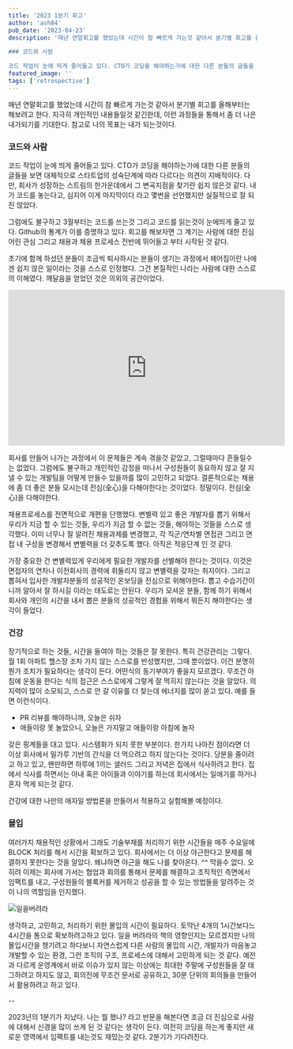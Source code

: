 ```yaml
---
title: '2023 1분기 회고'
author: 'ash84'
pub_date: '2023-04-23'
description: '매년 연말회고를 했었는데 시간이 참 빠르게 가는것 같아서 분기별 회고를 올해부터는 해보려고 한다. 지극히 개인적인 내용들일것 같긴한데, 이런 과정들을 통해서 좀 더 나은 내가되기를 기대한다. 참고로 나의 목표는 내가 되는것이다. 

### 코드와 사람 

코드 작업이 눈에 띄게 줄어들고 있다. CTO가 코딩을 해야하는가에 대한 다른 분들의 글들을 보면 대체적으로 스타트업의 성숙단계에 따라 다르다는 의견이 지배적이다. 다만, 회사가 성장하는 스트림의 한가운데에서 그 변곡지점을 찾기란 쉽지 않은것 같다. 내가 코드를 놓는다고, 심지어'
featured_image: ''
tags: ['retrospective']
---
```


매년 연말회고를 했었는데 시간이 참 빠르게 가는것 같아서 분기별 회고를 올해부터는 해보려고 한다. 지극히 개인적인 내용들일것 같긴한데, 이런 과정들을 통해서 좀 더 나은 내가되기를 기대한다. 참고로 나의 목표는 내가 되는것이다. 

### 코드와 사람 

코드 작업이 눈에 띄게 줄어들고 있다. CTO가 코딩을 해야하는가에 대한 다른 분들의 글들을 보면 대체적으로 스타트업의 성숙단계에 따라 다르다는 의견이 지배적이다. 다만, 회사가 성장하는 스트림의 한가운데에서 그 변곡지점을 찾기란 쉽지 않은것 같다. 내가 코드를 놓는다고, 심지어 이게 마지막이다 라고 몇번을 선언했지만 실질적으로 잘 되진 않았다. 

그럼에도 불구하고 3월부터는 코드를 쓰는것 그리고 코드를 읽는것이 눈에띄게 줄고 있다. Github의 통계가 이를 증명하고 있다. 회고를 해보자면 그 계기는 사람에 대한 진심어린 관심 그리고 채용과 채용 프로세스 전반에 뛰어들고 부터 시작된 것 같다. 

초기에 함께 하셨던 분들이 조금씩 퇴사하시는 분들이 생기는 과정에서 헤어짐이란 나에겐 쉽지 않은 일이라는 것을 스스로 인정했다. 그건 본질적인 나라는 사람에 대한 스스로의 이해였다. 깨달음을 얻었던 것은 의외의 공간이었다. 

<iframe width="560" height="315" src="https://www.youtube.com/embed/xolTb8qMbYU?start=6" title="YouTube video player" frameborder="0" allow="accelerometer; autoplay; clipboard-write; encrypted-media; gyroscope; picture-in-picture; web-share" allowfullscreen></iframe>

회사를 만들어 나가는 과정에서 이 문제들은 계속 겪을것 같았고, 그럴때마다 흔들릴수는 없었다. 그럼에도 불구하고 개인적인 감정을 떠나서 구성원들이 동요하지 않고 잘 지낼 수 있는 개발팀을 어떻게 만들수 있을까를 많이 고민하고 되었다. 결론적으로는 채용에 좀 더 좋은 분들 모시는데 전심(全心)을 다해야한다는 것이었다. 정말이다. 전심(全心)을 다해야한다. 

채용프로세스를 전면적으로 개편을 단행했다. 변별력 있고 좋은 개발자를 뽑기 위해서 우리가 지금 할 수 있는 것들, 우리가 지금 할 수 없는 것들, 해야하는 것들을 스스로 생각했다. 이미 너무나 잘 알려진 채용과제를 변경했고, 각 직군/연차별 면접관 그리고 면접 내 구성을 변경해서 변별력을 더 갖추도록 했다. 아직은 적응단계 인 것 같다. 

가장 중요한 건 변별력있게 우리에게 필요한 개발자를 선별해야 한다는 것이다. 이것은 면접자의 연차나 이전회사의 경력에 휘둘리지 않고 변별력을 갖자는 취지이다. 그리고 뽑혀서 입사한 개발자분들의 성공적인 온보딩을 전심으로 위해야한다. 뽑고 수습기간이니까 알아서 잘 하시길 이라는 태도로는 안된다. 우리가 모셔온 분들, 함께 하기 위해서 회사와 개인의 시간을 내서 뽑은 분들의 성공적인 경험을 위해서 뭐든지 해야한다는 생각이 들었다. 


### 건강

장기적으로 하는 것들, 시간을 들여야 하는 것들은 잘 못한다. 특히 건강관리는 그렇다. 월 1회 아파트 헬스장 조차 가지 않는 스스로를 반성했지만, 그때 뿐이었다. 이건 분명히 뭔가 조치가 필요하다는 생각이 든다. 어떤식의 동기부여가 좋을지 모르겠다. 무조건 아침에 운동을 한다는 식의 접근은 스스로에게 그렇게 잘 먹히지 않는다는 것을 알았다. 의지력이 많이 소모되고, 스스로 안 갈 이유를 더 찾는데 에너지를 많이 쏟고 있다. 예를 들면 이런식이다.

- PR 리뷰를 해야하니까, 오늘은 쉬자 
- 애들이랑 못 놀았으니, 오늘은 가지말고 애들이랑 아침에 놀자 

갖은 핑계들을 대고 있다. 시스템화가 되지 못한 부분이다. 한가지 나아진 점이라면 더 이상 회사에서 밀가루 기반의 간식을 더 먹으려고 하지 않는다는 것이다. 당분을 줄이려고 하고 있고, 왠만하면 하루에 1끼는 샐러드 그리고 저녁은 집에서 식사하려고 한다. 집에서 식사를 하면서는 아내 혹은 아이들과 이야기를 하는데 회사에서는 일애기를 하거나 혼자 먹게 되는것 같다. 

건강에 대한 나만의 애자일 방법론을 만들어서 적용하고 실험해볼 예정이다. 

### 몰입

여러가지 채용적인 상황에서 그래도 기술부채를 처리하기 위한 시간들을 매주 수요일에 BLOCK 처리를 해서 시간을 확보하고 있다. 회사에서는 더 이상 야근한다고 문제를 해결하지 못한다는 것을 알았다. 왜냐하면 야근을 해도 나를 찾아온다. ^^ 막을수 없다. 오히려 이제는 회사에 가서는 협업과 회의를 통해서 문제를 해결하고 조직적인 측면에서 임팩트를 내고, 구성원들의 블록커를 제거하고 성공을 할 수 있는 방법들을 알려주는 것이 나의 역할임을 인지했다. 

 ![일을버려라](https://s3.ap-northeast-2.amazonaws.com/static.ash84.io/images/blog/retrospective-2023-1-quarter/XL.jpeg)

생각하고, 고민하고, 처리하기 위한 몰입의 시간이 필요하다. 토막난 4개의 1시간보다느 4시간을 통으로 확보하려고하고 있다. 일을 버려라의 책의 영향인지는 모르겠지만 나의 몰입시간을 챙기려고 하다보니 자연스럽게 다른 사람의 몰입의 시간, 개발자가 마음놓고 개발할 수 있는 환경, 그런 조직의 구조, 프로세스에 대해서 고민하게 되는 것 같다. 예전과 다르게 운영계에서 바로 이슈가 있지 않는 이상에는 최대한 주말에 구성원들을 잘 태그하려고 하지도 않고, 회의전에 무조건 문서로 공유하고, 30분 단위의 회의들을 만들어서 활용하려고 하고 있다. 

-- 

2023년의 1분기가 지났다. 나는 뭘 했나? 라고 반문을 해본다면 조금 더 진심으로 사람에 대해서 신경을 많이 쓰게 된 것 같다는 생각이 든다. 여전히 코딩을 하는게 좋지만 새로운 영역에서 임팩트를 내는것도 재밌는것 같다. 2분기가 기다려진다.
